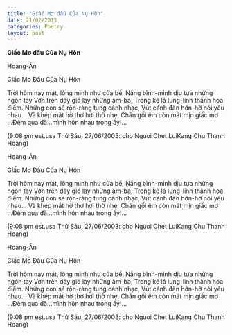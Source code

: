 ```yaml
---
title: "Giấc Mơ đầu Của Nụ Hôn"
date: 21/02/2013
categories: Poetry
layout: post
---
```


**Giấc Mơ đầu Của Nụ Hôn**

Hoàng-Ân

Giấc Mơ Đầu Của Nụ Hôn


Trời hôm nay mát, lòng mình như cửa bể,
Nắng bình-minh dịu tựa những ngón tay
Vờn trên dây gió lay những âm-ba,
Trong kẽ lá lung-linh thành hoa điểm.
Những con sẻ rộn-ràng tung cánh nhạc,
Vút cánh đàn hớn-hở nói yêu nhau...
Và khép mắt hờ thơ hơi thở nhẹ,
Chăn gối êm còn mát mịn giấc mơ
...Đêm qua đã...mình hôn nhau trong ấy!...


(9:08 pm est.usa Thứ Sáu, 27/06/2003:
cho Nguoi Chet LuiKang Chu Thanh Hoang)

Hoàng-Ân

Giấc Mơ Đầu Của Nụ Hôn


Trời hôm nay mát, lòng mình như cửa bể,
Nắng bình-minh dịu tựa những ngón tay
Vờn trên dây gió lay những âm-ba,
Trong kẽ lá lung-linh thành hoa điểm.
Những con sẻ rộn-ràng tung cánh nhạc,
Vút cánh đàn hớn-hở nói yêu nhau...
Và khép mắt hờ thơ hơi thở nhẹ,
Chăn gối êm còn mát mịn giấc mơ
...Đêm qua đã...mình hôn nhau trong ấy!...


(9:08 pm est.usa Thứ Sáu, 27/06/2003:
cho Nguoi Chet LuiKang Chu Thanh Hoang)

Hoàng-Ân

Giấc Mơ Đầu Của Nụ Hôn


Trời hôm nay mát, lòng mình như cửa bể,
Nắng bình-minh dịu tựa những ngón tay
Vờn trên dây gió lay những âm-ba,
Trong kẽ lá lung-linh thành hoa điểm.
Những con sẻ rộn-ràng tung cánh nhạc,
Vút cánh đàn hớn-hở nói yêu nhau...
Và khép mắt hờ thơ hơi thở nhẹ,
Chăn gối êm còn mát mịn giấc mơ
...Đêm qua đã...mình hôn nhau trong ấy!...


(9:08 pm est.usa Thứ Sáu, 27/06/2003:
cho Nguoi Chet LuiKang Chu Thanh Hoang)
